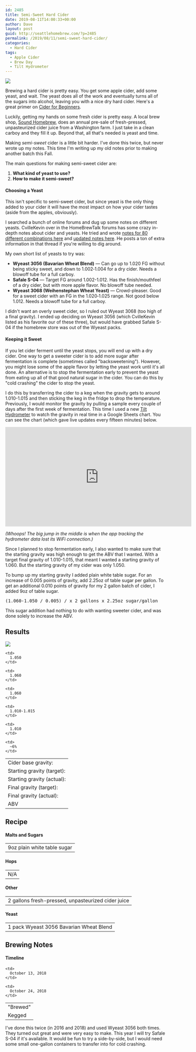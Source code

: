 ```yaml
---
id: 2485
title: Semi-Sweet Hard Cider
date: 2019-08-11T14:00:33+00:00
author: Dave
layout: post
guid: http://seattlehomebrew.com/?p=2485
permalink: /2019/08/11/semi-sweet-hard-cider/
categories:
  - Hard Cider
tags:
  - Apple Cider
  - Brew Day
  - Tilt Hydrometer
---
```

[<img src="/wp-content/uploads/2018/10/43499799534_762a874db8_b-750x500.jpg" class="aligncenter" />](https://www.flickr.com/photos/observerxtra/43499799534/)

Brewing a hard cider is pretty easy. You get some apple cider, add some yeast, and wait. The yeast does all of the work and eventually turns all of the sugars into alcohol, leaving you with a nice dry hard cider. Here's a great primer on [Cider for Beginners](https://www.homebrewtalk.com/forum/threads/cider-for-beginners.508303/).

Luckily, getting my hands on some fresh cider is pretty easy. A local brew shop, [Sound Homebrew](http://soundhomebrew.com), does an annual pre-sale of fresh-pressed, unpasteurized cider juice from a Washington farm. I just take in a clean carboy and they fill it up. Beyond that, all that's needed is yeast and time.

Making _semi-sweet_ cider is a little bit harder. I've done this twice, but never wrote up my notes. This time I'm writing up my old notes prior to making another batch this Fall. 

The main questions for making semi-sweet cider are:

  1. **What kind of yeast to use?**
  2. **How to make it semi-sweet?**

<!--more-->

#### Choosing a Yeast

This isn't specific to semi-sweet cider, but since yeast is the only thing added to your cider it will have the most impact on how your cider tastes (aside from the apples, obviously).

I searched a bunch of online forums and dug up some notes on different yeasts. CvilleKevin over in the HomeBrewTalk forums has some crazy in-depth notes about cider and yeasts. He tried and wrote [notes for 80 different combinations here](https://www.homebrewtalk.com/forum/threads/results-from-juice-yeast-and-sugar-experiments.83060/) and [updated notes here](https://www.homebrewtalk.com/forum/threads/results-from-juice-yeast-and-sugar-experiments.83060/page-21#post-5710045). He posts a ton of extra information in that thread if you're willing to dig around.

My own short list of yeasts to try was:

  * **Wyeast 3056 (Bavarian Wheat Blend)** — Can go up to 1.020 FG without being sticky sweet, and down to 1.002&#8209;1.004 for a dry cider. Needs a blowoff tube for a full carboy.
  * **Safale S-04** — Target FG around 1.002-1.012. Has the finish/mouthfeel of a dry cider, but with more apple flavor. No blowoff tube needed.
  * **Wyeast 3068 (Weihenstephan Wheat Yeast)** — Crowd-pleaser. Good for a sweet cider with an FG in the 1.020&#8209;1.025 range. Not good below 1.012. Needs a blowoff tube for a full carboy.

I didn't want an overly sweet cider, so I ruled out Wyeast 3068 (too high of a final gravity). I ended up deciding on Wyeast 3056 (which CvilleKevin listed as his favorite our of these three), but would have grabbed Safale S-04 if the homebrew store was out of the Wyeast packs.

#### Keeping it Sweet

If you let cider ferment until the yeast stops, you will end up with a dry cider. One way to get a sweeter cider is to add more sugar after fermentation is complete (sometimes called "backsweetening"). However, you might lose some of the apple flavor by letting the yeast work until it's all done. An alternative is to stop the fermentation early to prevent the yeast from eating up all of that good natural sugar in the cider. You can do this by "cold crashing" the cider to stop the yeast. 

I do this by transferring the cider to a keg when the gravity gets to around 1.010-1.015 and then sticking the keg in the fridge to drop the temperature. Previously, I would monitor the gravity by pulling a sample every couple of days after the first week of fermentation. This time I used a new [Tilt Hydrometer](https://tilthydrometer.com) to watch the gravity in real time in a Google Sheets chart. You can see the chart (which gave live updates every fifteen minutes) below.

<iframe width="586" height="313.46092321755026" seamless frameborder="0" scrolling="no" src="https://docs.google.com/spreadsheets/d/e/2PACX-1vSC7HQPwgU-gws50qs8Ifb9dVc7nOcxzbd8QPQJXnlvn-2X_HIOhePjHNtFOWlLrroAeYvRWYi9HGO1/pubchart?oid=1926483484&amp;format=interactive"></iframe>

_(Whoops! The big jump in the middle is when the app tracking the hydrometer data lost its WiFi connection.)_

Since I planned to stop fermentation early, I also wanted to make sure that the starting gravity was high enough to get the ABV that I wanted. With a target final gravity of 1.010-1.015, that meant I wanted a starting gravity of 1.060. But the starting gravity of my cider was only 1.050.

To bump up my starting gravity I added plain white table sugar. For an increase of 0.005 points of gravity, add 2.25oz of table sugar per gallon. To get an additional 0.010 points of gravity for my 2 gallon batch of cider, I added 9oz of table sugar.

<pre>(1.060-1.050 / 0.005) / x 2 gallons x 2.25oz sugar/gallon</pre>

This sugar addition had nothing to do with wanting sweeter cider, and was done solely to increase the ABV.

## Results

<img src="/wp-content/uploads/2019/08/cider2018_3-500x500.jpg" class="aligncenter" /> 

<table class="brewtable">
  <tr>
    <td>
      Cider base gravity:
    </td>
    
    <td>
      1.050
    </td>
  </tr>
  
  <tr>
    <td>
      Starting gravity (target):
    </td>
    
    <td>
      1.060
    </td>
  </tr>
  
  <tr>
    <td>
      Starting gravity (actual):
    </td>
    
    <td>
      1.060
    </td>
  </tr>
  
  <tr>
    <td>
      Final gravity (target):
    </td>
    
    <td>
      1.010-1.015
    </td>
  </tr>
  
  <tr>
    <td>
      Final gravity (actual):
    </td>
    
    <td>
      1.010
    </td>
  </tr>
  
  <tr>
    <td>
      ABV
    </td>
    
    <td>
      ~6%
    </td>
  </tr>
</table>

## Recipe

#### Malts and Sugars

<table class="brewtable">
  <tr>
    <td>
      9oz plain white table sugar
    </td>
  </tr>
</table>

#### Hops

<table class="brewtable">
  <tr>
    <td>
      N/A
    </td>
  </tr>
</table>

#### Other

<table class="brewtable">
  <tr>
    <td>
      2 gallons fresh-pressed, unpasteurized cider juice
    </td>
  </tr>
</table>

#### Yeast

<table class="brewtable">
  <tr>
    <td>
      1 pack Wyeast 3056 Bavarian Wheat Blend
    </td>
  </tr>
</table>

## Brewing Notes

#### Timeline

<table class="brewtable">
  <tr>
    <td>
      "Brewed"
    </td>
    
    <td>
      October 13, 2018
    </td>
  </tr>
  
  <tr>
    <td>
      Kegged
    </td>
    
    <td>
      October 24, 2018
    </td>
  </tr>
</table>

I've done this twice (in 2016 and 2018) and used Wyeast 3056 both times. They turned out great and were very easy to make. This year I will try Safale S-04 if it's available. It would be fun to try a side-by-side, but I would need some small one-gallon containers to transfer into for cold crashing.
